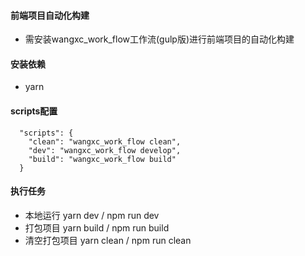 #### 前端项目自动化构建
- 需安装wangxc_work_flow工作流(gulp版)进行前端项目的自动化构建

#### 安装依赖
- yarn 

#### scripts配置
```
  "scripts": {
    "clean": "wangxc_work_flow clean",
    "dev": "wangxc_work_flow develop",
    "build": "wangxc_work_flow build"
  }
```

#### 执行任务
- 本地运行  yarn dev / npm run dev
- 打包项目  yarn build / npm run build
- 清空打包项目  yarn clean / npm run clean